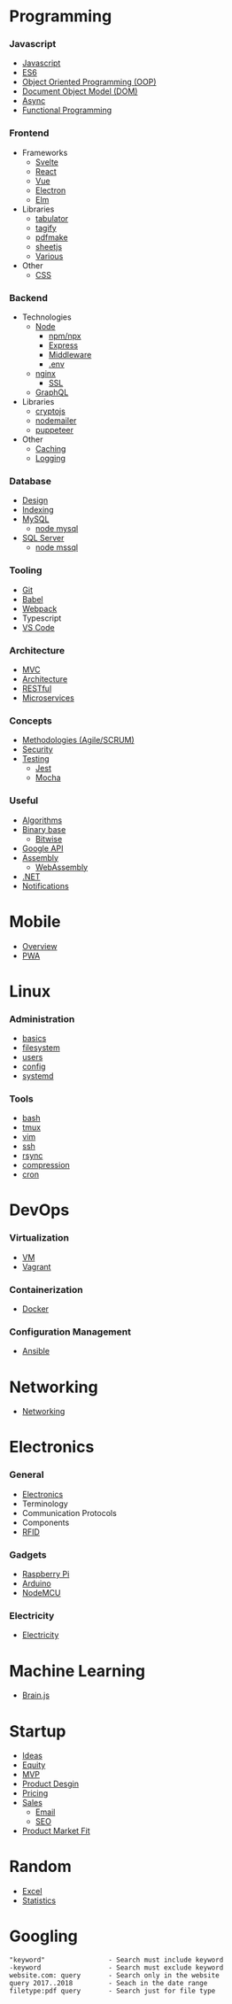 # Programming

### Javascript

-   [Javascript](./topics/javascript.md)
-   [ES6](./topics/es6.md)
-   [Object Oriented Programming (OOP)](./topics/oop.md)
-   [Document Object Model (DOM)](./topics/dom.md)
-   [Async](./topics/async.md)
-   [Functional Programming](./topics/fp.md)

### Frontend

-   Frameworks
    -   [Svelte](./topics/svelte.md)
    -   [React](./topics/react.md)
    -   [Vue](./topics/vue.md)
    -   [Electron](./topics/electron.md)
    -   [Elm](./topics/elm.md)
-   Libraries
    -   [tabulator](./topics/tabulator.md)
    -   [tagify](./topics/tagify.md)
    -   [pdfmake](./topics/pdfmake.md)
    -   [sheetjs](./topics/sheetjs.md)
    -   [Various](./topics/libraries-frontend.md)
-   Other
    -   [CSS](./topics/css.md)

### Backend

-   Technologies
    -   [Node](./topics/node.md)
        -   [npm/npx](./topics/npm.md)
        -   [Express](./topics/express.md)
        -   [Middleware](./topics/middleware.md)
        -   [.env](./topics/dotenv.md)
    -   [nginx](./topics/nginx.md)
        -   [SSL](./topics/ssl.md)
    -   [GraphQL](./topics/graphql.md)
-   Libraries
    -   [cryptojs](./topics/cryptojs.md)
    -   [nodemailer](./topics/nodemailer.md)
    -   [puppeteer](./topics/puppeteer.md)
-   Other
    -   [Caching](./topics/caching.md)
    -   [Logging](./topics/logging.md)

### Database

-   [Design](./topics/dbdesign.md)
-   [Indexing](./topics/indexing.md)
-   [MySQL](./topics/mysql.md)
    -   [node mysql](./topics/node-mysql.md)
-   [SQL Server](./topics/mssql.md)
    -   [node mssql](./topics/node-mssql.md)

### Tooling

-   [Git](./topics/git.md)
-   [Babel](./topics/babel.md)
-   [Webpack](./topics/webpack.md)
-   Typescript
-   [VS Code](./topics/vscode.md)

### Architecture

-   [MVC](./topics/mvc.md)
-   [Architecture](./topics/architecture.md)
-   [RESTful](./topics/restful.md)
-   [Microservices](./topics/microservices.md)

### Concepts

-   [Methodologies (Agile/SCRUM)](./topics/methodologies.md)
-   [Security](./topics/security.md)
-   [Testing](./topics/testing.md)
    -   [Jest](./topics/testingJest.md)
    -   [Mocha](./topics/testingMocha.md)

### Useful

-   [Algorithms](./topics/algos.md)
-   [Binary base](./topics/base.md)
    -   [Bitwise](./topics/bitwise.md)
-   [Google API](./topics/googleapi.md)
-   [Assembly](./topics/assembly.md)
    -   [WebAssembly](./topics/wasm.md)
-   [.NET](./topics/dotnet.md)
-   [Notifications](./topics/notifications.md)

# Mobile

-   [Overview](./topics/mobile.md)
-   [PWA](./topics/pwa.md)

# Linux

### Administration

-   [basics](./topics/linux.md)
-   [filesystem](./topics/filesystem.md)
-   [users](./topics/users.md)
-   [config](./topics/config.md)
-   [systemd](./topics/systemd.md)

### Tools

-   [bash](./topics/bash.md)
-   [tmux](./topics/tmux.md)
-   [vim](./topics/vim.md)
-   [ssh](./topics/ssh.md)
-   [rsync](./topics/rsync.md)
-   [compression](./topics/compression.md)
-   [cron](./topics/cron.md)

# DevOps

### Virtualization

-   [VM](./topics/vm.md)
-   [Vagrant](./topics/vagrant.md)

### Containerization

-   [Docker](./topics/docker.md)

### Configuration Management

-   [Ansible](./topics/ansible.md)

# Networking

-   [Networking](./topics/networking.md)

# Electronics

### General

-   [Electronics](./topics/electronics.md)
-   Terminology
-   Communication Protocols
-   Components
-   [RFID](./topics/rfid.md)

### Gadgets

-   [Raspberry Pi](./topics/raspberrypi.md)
-   [Arduino](./topics/arduino.md)
-   [NodeMCU](./topics/nodemcu.md)

### Electricity

-   [Electricity](./topics/electricity.md)

# Machine Learning

-   [Brain.js](./topics/brainjs.md)

# Startup

-   [Ideas](./topics/startupIdeas.md)
-   [Equity](./topics/startupEquity.md)
-   [MVP](./topics/startupMVP.md)
-   [Product Desgin](./topics/startupProductDesign.md)
-   [Pricing](./topics/startupPricing.md)
-   [Sales](./topics/startupSales.md)
    -   [Email](./topics/startupSalesEmail.md)
    -   [SEO](./topics/seo.md)
-   [Product Market Fit](./topics/startupMarketFit.md)

# Random

-   [Excel](./topics/excel.md)
-   [Statistics](./topics/stats.md)

# Googling

```
"keyword"                - Search must include keyword
-keyword                 - Search must exclude keyword
website.com: query       - Search only in the website
query 2017..2018         - Seach in the date range
filetype:pdf query       - Search just for file type
```

